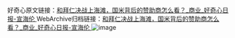 好奇心原文链接：[和拜仁决战上海滩，国米背后的赞助商怎么看？_商业_好奇心日报-宣海伦 ](https://www.qdaily.com/articles/12432.html)
WebArchive归档链接：[和拜仁决战上海滩，国米背后的赞助商怎么看？_商业_好奇心日报-宣海伦 ](http://web.archive.org/web/20190623172706/https://www.qdaily.com/articles/12432.html)
![image](http://ww3.sinaimg.cn/large/007d5XDply1g3wjsehvvnj30u05974qp)